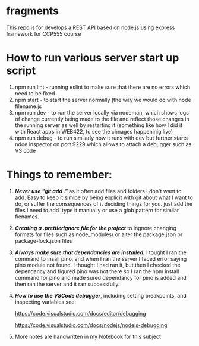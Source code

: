 # fragments
This repo is for develops a REST API based on node.js using express framework for CCP555 course

# How to run various server start up script 

1. npm run lint - running eslint to make sure that there are no errors which need to be fixed
2. npm start - to start the server normally (the way we would do with node filename.js
3. npm run dev - to run the server locally via nodeman, which shows logs of change currently being made to the file and reflect those changes in the running server as well by restarting it (something like how I did it with React apps in WEB422, to see the chnages happeninig live)
4. npm run debug - to run similarly how it runs with dev but further starts ndoe inspector on port 9229 which allows to attach a debugger such as VS code

# Things to remember:

1. _**Never use "git add ."**_ as it often add files and folders I don't want to add. Easy to keep it simlpe by being explicit with git about what I want to do, or suffer the consequences of it deciding things for you. just add the files I need to add ,type it manually or use a glob pattern for similar fienames.

2. _**Creating a .prettierignore file for the project**_ to ingnore changing formats for files such as node_modules/ or alter the package.json or package-lock.json files

3. _**Always make sure that dependancies are installed**_, I tought I ran the command to insall pino, and when I ran the server I faced error saying pino module not found. I thought I had ran it, but then I checked the dependancy and figured pino was not there so I ran the npm install command for pino and made sured dependancy for pino is added and then ran the server and it ran successfully.

4. _**How to use the VSCode debugger**_, including setting breakpoints, and inspecting variables see:
   
   https://code.visualstudio.com/docs/editor/debugging

   https://code.visualstudio.com/docs/nodejs/nodejs-debugging

5. More notes are handwritten in my Notebook for this subject 
